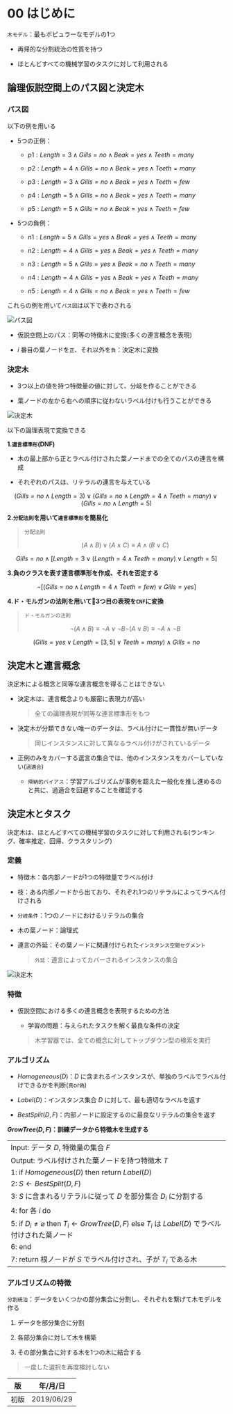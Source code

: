 00 はじめに
==========

`木モデル`：最もポピュラーなモデルの1つ

* 再帰的な分割統治の性質を持つ

* ほとんどすべての機械学習のタスクに対して利用される



## 論理仮説空間上のパス図と決定木

### パス図

以下の例を用いる

* 5つの正例：

  * $`p1: Length = 3 \land Gills = no \land Beak = yes \land Teeth = many`$

  * $`p2: Length = 4 \land Gills = no \land Beak = yes \land Teeth = many`$

  * $`p3: Length = 3 \land Gills = no \land Beak = yes \land Teeth = few`$

  * $`p4: Length = 5 \land Gills = no \land Beak = yes \land Teeth = many`$

  * $`p5: Length = 5 \land Gills = no \land Beak = yes \land Teeth = few`$

* 5つの負例：

  * $`n1: Length = 5 \land Gills = yes \land Beak = yes \land Teeth = many`$

  * $`n2: Length = 4 \land Gills = yes \land Beak = yes \land Teeth = many`$

  * $`n3: Length = 5 \land Gills = yes \land Beak = no \land Teeth = many`$

  * $`n4: Length = 4 \land Gills = yes \land Beak = yes \land Teeth = many`$

  * $`n5: Length = 4 \land Gills = no \land Beak = yes \land Teeth = few`$

これらの例を用いて`パス図`は以下で表わされる

![パス図](./images/00_はじめに/パス図.png)

* 仮説空間上のパス：同等の特徴木に変換(多くの連言概念を表現)

* $`i`$ 番目の葉ノードを`正`、それ以外を`負`：決定木に変換



### 決定木

* 3つ以上の値を持つ特徴量の値に対して、分岐を作ることができる

* 葉ノードの左から右への順序に従わないラベル付けも行うことができる

![決定木](./images/00_はじめに/決定木.png)

以下の論理表現で変換できる

**1.`選言標準形`(DNF)**

* 木の最上部から正とラベル付けされた葉ノードまでの全てのパスの連言を構成

* それぞれのパスは、リテラルの連言を与えている

```math
(Gills = no \land Length = 3) \lor(Gills = no \land Length = 4 \land Teeth = many) \lor (Gills = no \land Length = 5)
```

**2.`分配法則`を用いて`連言標準形`を簡易化**

> `分配法則`
>
> ```math
> (A \land B) \lor (A \land C) \equiv A \land (B \lor C)
> ```

```math
Gills = no \land [Length = 3 \lor (Length = 4 \land Teeth = many) \lor Length = 5]
```

**3.負のクラスを表す連言標準形を作成、それを否定する**

```math
\lnot{[(Gills = no \land Length = 4 \land Teeth = few) \lor Gills = yes]}
```

**4.ド・モルガンの法則を用いて3つ目の表現を`CNF`に変換**

> `ド・モルガンの法則`
>
> ```math
> \lnot(A \land B) \equiv \lnot A \lor \lnot B
> \lnot(A \lor B) \equiv \lnot A \land \lnot B
> ```

```math
(Gills = yes \lor Length = [3,5] \lor Teeth = many) \land Gills = no
```



## 決定木と連言概念

決定木による概念と同等な連言概念を得ることはできない

* 決定木は、連言概念よりも厳密に表現力が高い

  > 全ての論理表現が同等な連言標準形をもつ

* 決定木が分類できない唯一のデータは、ラベル付けに一貫性が無いデータ

  > 同じインスタンスに対して異なるラベル付けがされているデータ

* 正例のみをカバーする選言の集合では、他のインスタンスをカバーしていない(`過適合`)

  * `帰納的バイアス`：学習アルゴリズムが事例を超えた一般化を推し進めるのと共に、過適合を回避することを確認する



## 決定木とタスク

決定木は、ほとんどすべての機械学習のタスクに対して利用される(ランキング、確率推定、回帰、クラスタリング)



### 定義

* 特徴木：各内部ノードが1つの特徴量でラベル付け

* 枝：ある内部ノードから出ており、それぞれ1つのリテラルによってラベル付けされる

* `分岐条件`：1つのノードにおけるリテラルの集合

* 木の葉ノード：論理式

* 連言の外延：その葉ノードに関連付けられた`インスタンス空間セグメント`

  > `外延`：連言によってカバーされるインスタンスの集合

![決定木](./images/00_はじめに/決定木.png)



### 特徴

* 仮説空間における多くの連言概念を表現するための方法

  * 学習の問題：与えられたタスクを解く最良な条件の決定

  > 木学習器では、全ての概念に対してトップダウン型の検索を実行



### アルゴリズム

* $`Homogeneous(D)`$：$`D`$ に含まれるインスタンスが、単独のラベルでラベル付けできるかを判断(`真`or`偽`)

* $`Label(D)`$：インスタンス集合 $`D`$ に対して、最も適切なラベルを返す

* $`BestSplit(D,F)`$：内部ノードに設定するのに最良なリテラルの集合を返す

**$`GrowTree(D,F)`$：訓練データから特徴木を生成する**

|                                                                                                                                |
| ------------------------------------------------------------------------------------------------------------------------------ |
| Input: データ $`D`$, 特徴量の集合 $`F`$                                                                                        |
| Output: ラベル付けされた葉ノードを持つ特徴木 $`T`$                                                                             |
| 1: if $`Homogeneous(D)`$ then return $`Label(D)`$                                                                              |
| 2: $`S \leftarrow BestSplit(D,F)`$                                                                                             |
| 3: $`S`$ に含まれるリテラルに従って $`D`$ を部分集合 $`D_i`$ に分割する                                                        |
| 4: for 各 $`i`$ do                                                                                                             |
| 5:   if $`D_i \neq \varnothing`$ then $`T_i \leftarrow GrowTree(D,F)`$ else $`T_i`$ は $`Label(D)`$ でラベル付けされた葉ノード |
| 6: end                                                                                                                         |
| 7: return 根ノードが $`S`$ でラベル付けされ、子が $`T_i`$ である木                                                             |



### アルゴリズムの特徴

`分割統治`：データをいくつかの部分集合に分割し、それぞれを繋げて木モデルを作る

1. データを部分集合に分割

1. 各部分集合に対して木を構築

1. その部分集合に対する木を1つの木に結合する

> 一度した選択を再度検討しない



| 版   | 年/月/日   |
| ---- | ---------- |
| 初版 | 2019/06/29 |
